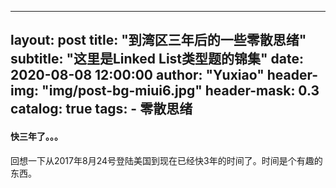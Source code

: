 
---
layout:     post
title:      "到湾区三年后的一些零散思绪"
subtitle:   "这里是Linked List类型题的锦集"
date:       2020-08-08 12:00:00
author:     "Yuxiao"
header-img: "img/post-bg-miui6.jpg"
header-mask: 0.3
catalog:    true
tags:
    - 零散思绪
---

#### 快三年了。。。
回想一下从2017年8月24号登陆美国到现在已经快3年的时间了。时间是个有趣的东西。
